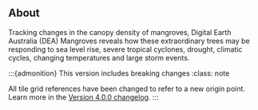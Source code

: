 ## About

<!-- Digital Earth Australia (DEA) Mangroves classifies mangrove canopy cover density across Australia's coastal ecosystems using 35+ years of Landsat data (1987-present) at 30-meter resolution.  -->
<!-- This dataset provides critical environmental intelligence for climate change monitoring, coastal protection planning, biodiversity conservation, and disaster response.  -->
<!-- By tracking mangrove health and extent over time, it enables assessment of how cyclones, sea level rise, and extreme weather events impact these critical carbon storage ecosystems,  -->
<!-- supporting evidence-based coastal management and conservation decisions. The ongoing maintenance and annual updates of this long-term monitoring resource advances scientific research and supports sustainable coastal management for public benefit. -->
Tracking changes in the canopy density of mangroves, Digital Earth Australia (DEA) Mangroves reveals how these extraordinary trees may be responding to sea level rise, severe tropical cyclones, drought, climatic cycles, changing temperatures and large storm events.

:::{admonition} This version includes breaking changes
:class: note

All tile grid references have been changed to refer to a new origin point. Learn more in the [Version 4.0.0 changelog](./?tab=history#version-4-0-0).
:::
